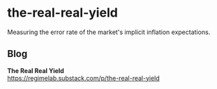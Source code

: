 # the-real-real-yield
Measuring the error rate of the market's implicit inflation expectations.

Blog
----

<b>The Real Real Yield</b><br/>
https://regimelab.substack.com/p/the-real-real-yield
